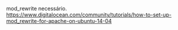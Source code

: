 

mod_rewrite necessário.
<br>
https://www.digitalocean.com/community/tutorials/how-to-set-up-mod_rewrite-for-apache-on-ubuntu-14-04